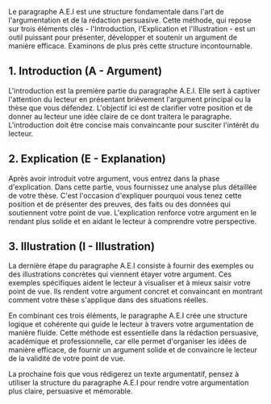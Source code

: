 Le paragraphe A.E.I est une structure fondamentale dans l'art de l'argumentation et de la rédaction persuasive. Cette méthode, qui repose sur trois éléments clés - l'Introduction, l'Explication et l'Illustration - est un outil puissant pour présenter, développer et soutenir un argument de manière efficace. Examinons de plus près cette structure incontournable.

## 1. Introduction (A - Argument)

L'introduction est la première partie du paragraphe A.E.I. Elle sert à captiver l'attention du lecteur en présentant brièvement l'argument principal ou la thèse que vous défendez. L'objectif ici est de clarifier votre position et de donner au lecteur une idée claire de ce dont traitera le paragraphe. L'introduction doit être concise mais convaincante pour susciter l'intérêt du lecteur.

## 2. Explication (E - Explanation)

Après avoir introduit votre argument, vous entrez dans la phase d'explication. Dans cette partie, vous fournissez une analyse plus détaillée de votre thèse. C'est l'occasion d'expliquer pourquoi vous tenez cette position et de présenter des preuves, des faits ou des données qui soutiennent votre point de vue. L'explication renforce votre argument en le rendant plus solide et en aidant le lecteur à comprendre votre perspective.

## 3. Illustration (I - Illustration)

La dernière étape du paragraphe A.E.I consiste à fournir des exemples ou des illustrations concrètes qui viennent étayer votre argument. Ces exemples spécifiques aident le lecteur à visualiser et à mieux saisir votre point de vue. Ils rendent votre argument concret et convaincant en montrant comment votre thèse s'applique dans des situations réelles.

En combinant ces trois éléments, le paragraphe A.E.I crée une structure logique et cohérente qui guide le lecteur à travers votre argumentation de manière fluide. Cette méthode est essentielle dans la rédaction persuasive, académique et professionnelle, car elle permet d'organiser les idées de manière efficace, de fournir un argument solide et de convaincre le lecteur de la validité de votre point de vue.

La prochaine fois que vous rédigerez un texte argumentatif, pensez à utiliser la structure du paragraphe A.E.I pour rendre votre argumentation plus claire, persuasive et mémorable.